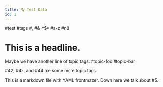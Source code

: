 ```yaml
---
title: My Test Data
id: 1
---
```

#test #tags #, #&-^$* #a-z #nü

# This is a headline.

Maybe we have another line of topic tags: #topic-foo #topic-bar

#42, #43, and #44 are some more topic tags.

This is a markdown file with YAML frontmatter. Down here we talk about #5.
